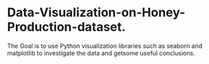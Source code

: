 # Data-Visualization-on-Honey-Production-dataset.
The Goal is to use Python visualization libraries such as seaborn and matplotlib to investigate the data and getsome useful conclusions.
